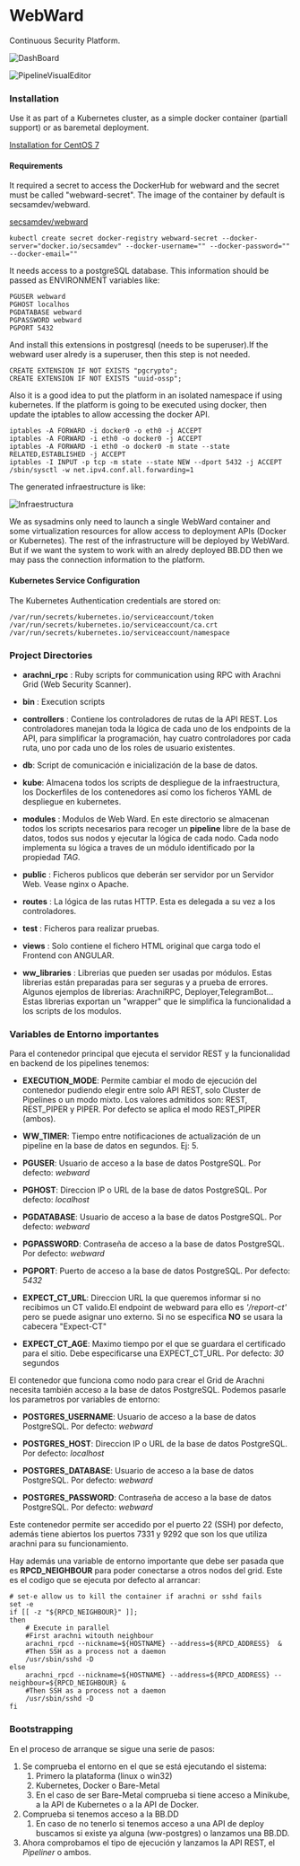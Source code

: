 # WebWard

Continuous Security Platform.

![DashBoard](./DashboardWW.png)

![PipelineVisualEditor](./PipelineVisualEditorWW.png)

### Installation

Use it as part of a Kubernetes cluster, as a simple docker container (partiall support) or as baremetal deployment.

[Installation for CentOS 7](https://github.com/SecSamDev/WebWardRest/blob/master/bare-metal-installation.md)
#### Requirements

It required a secret to access the DockerHub for webward and the secret must be called "webward-secret". The image of the container by default is secsamdev/webward.

[secsamdev/webward](https://hub.docker.com/r/secsamdev/webward/)
```
kubectl create secret docker-registry webward-secret --docker-server="docker.io/secsamdev" --docker-username="" --docker-password="" --docker-email=""
```

It needs access to a postgreSQL database. This information should be passed as ENVIRONMENT variables like:
```
PGUSER webward
PGHOST localhos
PGDATABASE webward
PGPASSWORD webward
PGPORT 5432
```

And install this extensions in postgresql (needs to be superuser).If the webward user alredy is a superuser, then this step is not needed.

```
CREATE EXTENSION IF NOT EXISTS "pgcrypto";
CREATE EXTENSION IF NOT EXISTS "uuid-ossp";
```

Also it is a good idea to put the platform in an isolated namespace if using kubernetes.
If the platform is going to be executed using docker, then update the iptables to allow accessing the docker API.

```
iptables -A FORWARD -i docker0 -o eth0 -j ACCEPT
iptables -A FORWARD -i eth0 -o docker0 -j ACCEPT
iptables -A FORWARD -i eth0 -o docker0 -m state --state RELATED,ESTABLISHED -j ACCEPT 
iptables -I INPUT -p tcp -m state --state NEW --dport 5432 -j ACCEPT
/sbin/sysctl -w net.ipv4.conf.all.forwarding=1
```

The generated infraestructure is like:

![Infraestructura](./WebWardInfraestructure.png)

We as sysadmins only need to launch a single WebWard container and some virtualization resources for allow access to deployment APIs (Docker or Kubernetes). The rest of the infrastructure will be deployed by WebWard. But if we want the system to work with an alredy deployed BB.DD then we may pass the connection information to the platform.

#### Kubernetes Service Configuration

The Kubernetes Authentication credentials are stored on:

```
/var/run/secrets/kubernetes.io/serviceaccount/token
/var/run/secrets/kubernetes.io/serviceaccount/ca.crt
/var/run/secrets/kubernetes.io/serviceaccount/namespace
```

### Project Directories

- **arachni_rpc** : Ruby scripts for communication using RPC with Arachni Grid (Web Security Scanner).

- **bin** : Execution scripts

- **controllers** : Contiene los controladores de rutas de la API REST. Los controladores manejan toda la lógica de cada uno de los endpoints de la API, para simplificar la programación, hay cuatro controladores por cada ruta, uno por cada uno de los roles de usuario existentes.

- **db**: Script de comunicación e inicialización de la base de datos.

- **kube**: Almacena todos los scripts de despliegue de la infraestructura, los Dockerfiles de los contenedores así como los ficheros YAML de despliegue en kubernetes.

- **modules** : Modulos de Web Ward. En este directorio se almacenan todos los scripts necesarios para recoger un **pipeline** libre de la base de datos, todos sus nodos y ejecutar la lógica de cada nodo. Cada nodo implementa su lógica a traves de un módulo identificado por la propiedad *TAG*.

- **public** : Ficheros publicos que deberán ser servidor por un Servidor Web. Vease nginx o Apache.

- **routes** : La lógica de las rutas HTTP. Esta es delegada a su vez a los controladores.

- **test** : Ficheros para realizar pruebas.

- **views** : Solo contiene el fichero HTML original que carga todo el Frontend con ANGULAR.

- **ww_libraries** : Librerias que pueden ser usadas por módulos. Estas librerias están preparadas para ser seguras y a prueba de errores. Algunos ejemplos de librerias: ArachniRPC, Deployer,TelegramBot... Estas librerias exportan un "wrapper" que le simplifica la funcionalidad a los scripts de los modulos.


### Variables de Entorno importantes

Para el contenedor principal que ejecuta el servidor REST y la funcionalidad en backend de los pipelines tenemos:

- **EXECUTION_MODE**: Permite cambiar el modo de ejecución del contenedor pudiendo elegir entre solo API REST, solo Cluster de Pipelines o un modo mixto. Los valores admitidos son: REST, REST_PIPER y PIPER. Por defecto se aplica el modo REST_PIPER (ambos).

- **WW_TIMER**: Tiempo entre notificaciones de actualización de un pipeline en la base de datos en segundos. Ej: 5.

- **PGUSER**: Usuario de acceso a la base de datos PostgreSQL. Por defecto: *webward*


- **PGHOST**: Direccion IP o URL de la base de datos PostgreSQL. Por defecto: *localhost*


- **PGDATABASE**: Usuario de acceso a la base de datos PostgreSQL. Por defecto: *webward*


- **PGPASSWORD**: Contraseña de acceso a la base de datos PostgreSQL. Por defecto: *webward*


- **PGPORT**: Puerto de acceso a la base de datos PostgreSQL. Por defecto: *5432*

- **EXPECT_CT_URL**: Direccion URL la que queremos informar si no recibimos un CT valido.El endpoint de webward para ello es *'/report-ct'* pero se puede asignar uno externo. Si no se especifica **NO** se usara la cabecera "Expect-CT"

- **EXPECT_CT_AGE**: Maximo tiempo por el que se guardara el certificado para el sitio. Debe especificarse una EXPECT_CT_URL.  Por defecto: *30* segundos

El contenedor que funciona como nodo para crear el Grid de Arachni necesita también acceso a la base de datos PostgreSQL. Podemos pasarle los parametros por variables de entorno:

- **POSTGRES_USERNAME**: Usuario de acceso a la base de datos PostgreSQL. Por defecto: *webward*


- **POSTGRES_HOST**: Direccion IP o URL de la base de datos PostgreSQL. Por defecto: *localhost*


- **POSTGRES_DATABASE**: Usuario de acceso a la base de datos PostgreSQL. Por defecto: *webward*


- **POSTGRES_PASSWORD**: Contraseña de acceso a la base de datos PostgreSQL. Por defecto: *webward*

Este contenedor permite ser accedido por el puerto 22 (SSH) por defecto, además tiene abiertos los puertos 7331 y 9292 que son los que utiliza arachni para su funcionamiento. 

Hay además una variable de entorno importante que debe ser pasada que es **RPCD_NEIGHBOUR** para poder conectarse a otros nodos del grid. Este es el codigo que se ejecuta por defecto al arrancar:

```
# set-e allow us to kill the container if arachni or sshd fails
set -e
if [[ -z "${RPCD_NEIGHBOUR}" ]];
then 
    # Execute in parallel
    #First arachni witouth neighbour
    arachni_rpcd --nickname=${HOSTNAME} --address=${RPCD_ADDRESS}  &
    #Then SSH as a process not a daemon
    /usr/sbin/sshd -D
else
    arachni_rpcd --nickname=${HOSTNAME} --address=${RPCD_ADDRESS} --neighbour=${RPCD_NEIGHBOUR} &
    #Then SSH as a process not a daemon
    /usr/sbin/sshd -D
fi
```

### Bootstrapping

En el proceso de arranque se sigue una serie de pasos:

1. Se comprueba el entorno en el que se está ejecutando el sistema:
    1. Primero la plataforma (linux o win32)
    2. Kubernetes, Docker o Bare-Metal
    3. En el caso de ser Bare-Metal comprueba si tiene acceso a Minikube, a la API de Kubernetes o a la API de Docker.
2. Comprueba si tenemos acceso a la BB.DD
    1. En caso de no tenerlo si tenemos acceso a una API de deploy buscamos si existe ya alguna (ww-postgres) o lanzamos una BB.DD.
3. Ahora comprobamos el tipo de ejecución y lanzamos la API REST, el *Pipeliner* o ambos.
